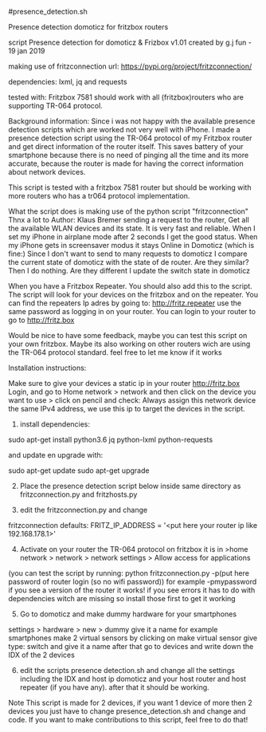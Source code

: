 #presence_detection.sh

Presence detection domoticz for fritzbox routers

script Presence detection for domoticz  & Frizbox v1.01
created by g.j fun - 19 jan 2019

making use of  fritzconnection  url: https://pypi.org/project/fritzconnection/

dependencies: lxml, jq and requests

tested with: Fritzbox 7581 should work with all (fritzbox)routers who are supporting TR-064 protocol.
 
Background information:
Since i was not happy with the available presence detection scripts which are worked not very well with iPhone. I made a presence detection script using the TR-064 protocol of my Fritzbox router and get direct information of the router itself.
This saves battery of your smartphone because there is no need of pinging all the time and its more accurate, because the router is made for having the correct information about network devices.

This script is tested with a fritzbox 7581 router but should be working with more routers who has a tr064 protocol implementation. 

What the script does is making use of the python script "fritzconnection" Thnx a lot to Author: Klaus Bremer
sending a request to the router, Get all the available WLAN devices and its state. It is very fast and reliable. When I set my iPhone in airplane mode after 2 seconds I get the good status. When my iPhone gets in screensaver modus it stays Online in Domoticz (which is fine:) 
Since I don't want to send to many requests to domoticz I compare the current state of domoticz with the state of de router. Are they similar? Then I do nothing. Are they different I update the switch state in domoticz

When you have a Fritzbox Repeater. You should also add this to the script. The script will look for your devices on the fritzbox and on the repeater. 
You can find the repeaters Ip adres by going to: http://fritz.repeater use the same password as logging in on your router. You can login to your router to go to http://fritz.box

Would be nice to have some feedback, maybe you can test this script on your own fritzbox. Maybe its also working on other routers wich are using the TR-064 protocol standard. feel free to let me know if it works

Installation instructions:

Make sure to give your devices a static ip in your router http://fritz.box Login, and go to Home network > network and then click on the device you want to use > click on pencil and check: Always assign this network device the same IPv4 address, we use this ip to target the devices in the script. 

1. install dependencies:

sudo apt-get install python3.6 jq python-lxml python-requests

and update en upgrade with: 

sudo apt-get update
sudo apt-get upgrade

2. Place the presence detection script below inside same directory as fritzconnection.py and fritzhosts.py 

3. edit the fritzconnection.py and change 

fritzconnection defaults: 
FRITZ_IP_ADDRESS = '<put here your router ip like 192.168.178.1>'

4. Activate on your router the TR-064 protocol on fritzbox it is in >home network > network > network settings > Allow access for applications 

(you can test the script by running: python fritzconnection.py -p(put here password of router login (so no wifi password)) for example -pmypassword if you see a version of the router it works! if you see errors it has to do with dependencies witch are missing so install those first to get it working

5. Go to domoticz and make dummy hardware for your smartphones 

settings > hardware > new > dummy give it a name for example smartphones
make 2 virtual sensors by clicking on make virtual sensor
give type: switch and give it a name
after that go to devices
and write down the IDX of the 2 devices

6. edit the scripts presence detection.sh and change all the settings including the IDX and host ip domoticz and your  host router and host repeater (if you have any).
after that it should be working.

Note
This script is made for 2 devices, if you want 1 device of more then 2 devices you just have to change presence_detection.sh and change and code. If you want to make contributions to this script, feel free to do that! 
